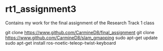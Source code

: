 # rt1_assignment3
Contains my work for the final assignment of the Research Track 1 class

git clone https://www.github.com/CarmineD8/final_assignment
git clone https://www.github.com/CarmineD8/slam_gmapping
sudo apt-get update
sudo apt-get install ros-noetic-teleop-twist-keyboard